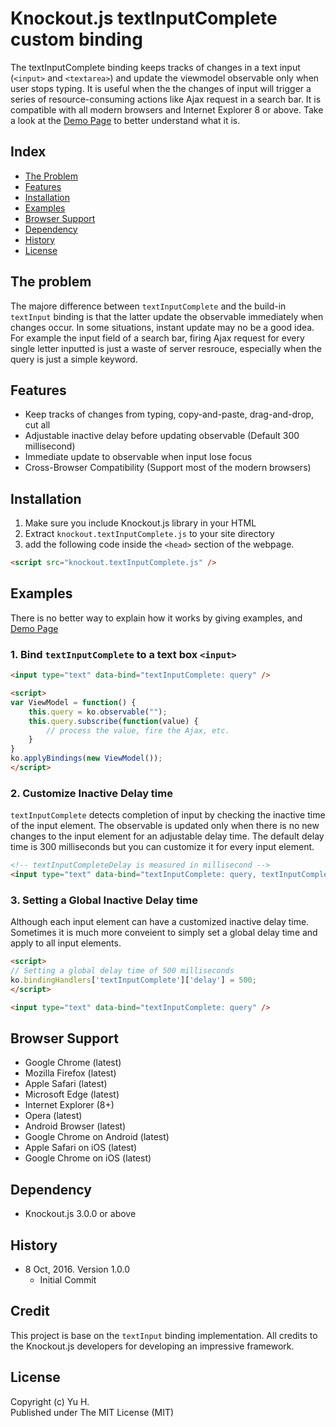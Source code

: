# Knockout.js textInputComplete custom binding
The textInputComplete binding keeps tracks of changes in a text input (`<input>` and `<textarea>`) and update the viewmodel observable only when user stops typing. It is useful when the the changes of input will trigger a series of resource-consuming actions like Ajax request in a search bar. It is compatible with all modern browsers and Internet Explorer 8 or above. Take a look at the [Demo Page](https://yuhlau.github.io/textInputComplete) to better understand what it is.
  
## Index
* [The Problem](#the-problem)
* [Features](#features)
* [Installation](#installation)
* [Examples](#examples)
* [Browser Support](#browser-support)
* [Dependency](#dependency)
* [History](#history)
* [License](#license)

## The problem
The majore difference between `textInputComplete` and the build-in `textInput` binding is that the latter update the observable immediately when changes occur. In some situations, instant update may no be a good idea. For example the input field of a search bar, firing Ajax request for every single letter inputted is just a waste of server resrouce, especially when the query is just a simple keyword.

## Features
* Keep tracks of changes from typing, copy-and-paste, drag-and-drop, cut all
* Adjustable inactive delay before updating observable (Default 300 millisecond)
* Immediate update to observable when input lose focus
* Cross-Browser Compatibility (Support most of the modern browsers)

## Installation
1. Make sure you include Knockout.js library in your HTML
2. Extract `knockout.textInputComplete.js` to your site directory  
3. add the following code inside the ```<head>``` section of the webpage.  
``` html
<script src="knockout.textInputComplete.js" />
```

## Examples
There is no better way to explain how it works by giving examples, and [Demo Page](https://yuhlau.github.io/textInputComplete)
### 1. Bind `textInputComplete` to a text box `<input>`
``` html
<input type="text" data-bind="textInputComplete: query" />

<script>
var ViewModel = function() {
    this.query = ko.observable("");
    this.query.subscribe(function(value) {
        // process the value, fire the Ajax, etc.
    }
}
ko.applyBindings(new ViewModel());
</script>
```

### 2. Customize Inactive Delay time
`textInputComplete` detects completion of input by checking the inactive time of the input element. The observable is updated only when there is no new changes to the input element for an adjustable delay time. The default delay time is 300 milliseconds but you can customize it for every input element.
``` html
<!-- textInputCompleteDelay is measured in millisecond -->
<input type="text" data-bind="textInputComplete: query, textInputCompleteDelay: 500" />
```

### 3. Setting a Global Inactive Delay time
Although each input element can have a customized inactive delay time. Sometimes it is much more conveient to simply set a global delay time and apply to all input elements.
``` html
<script>
// Setting a global delay time of 500 milliseconds
ko.bindingHandlers['textInputComplete']['delay'] = 500;
</script>

<input type="text" data-bind="textInputComplete: query" />
```

## Browser Support
* Google Chrome (latest)
* Mozilla Firefox (latest)
* Apple Safari (latest)
* Microsoft Edge (latest)
* Internet Explorer (8+)
* Opera (latest)
* Android Browser (latest)
* Google Chrome on Android (latest)
* Apple Safari on iOS (latest)
* Google Chrome on iOS (latest)

## Dependency
* Knockout.js 3.0.0 or above

## History
* 8 Oct, 2016. Version 1.0.0
  * Initial Commit

## Credit
This project is base on the `textInput` binding implementation. All credits to the Knockout.js developers for developing an impressive framework.
  
## License
Copyright (c) Yu H.  
Published under The MIT License (MIT)
